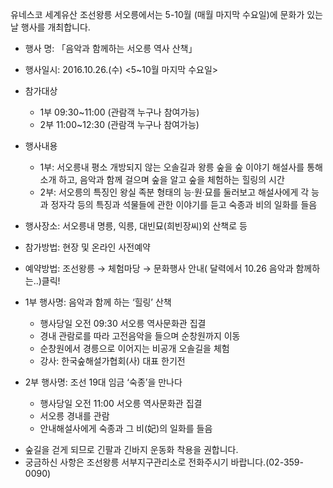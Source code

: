 유네스코 세계유산 조선왕릉 서오릉에서는 5-10월 (매월 마지막 수요일)에 문화가 있는 날 행사를 개최합니다.

- 행사 명: 「음악과 함께하는 서오릉 역사 산책」
- 행사일시: 2016.10.26.(수) <5~10월 마지막 수요일>

- 참가대상
  - 1부 09:30~11:00 (관람객 누구나 참여가능)
  - 2부 11:00~12:30 (관람객 누구나 참여가능)

- 행사내용
  - 1부: 서오릉내 평소 개방되지 않는 오솔길과 왕릉 숲을 숲 이야기 해설사를 통해 소개 하고, 음악과 함께 걸으며 숲을 알고 숲을 체험하는 힐링의 시간
  - 2부: 서오릉의 특징인 왕실 족분 형태의 능·원·묘를 둘러보고 해설사에게 각 능과 정자각 등의 특징과 석물들에 관한 이야기를 듣고 숙종과 비의 일화를 들음

- 행사장소: 서오릉내 명릉, 익릉, 대빈묘(희빈장씨)외 산책로 등
- 참가방법: 현장 및 온라인 사전예약
- 예약방법: 조선왕릉 → 체험마당 → 문화행사 안내( 달력에서 10.26 음악과 함께하는..)클릭!

- 1부 행사명: 음악과 함께 하는 ‘힐링’ 산책
  - 행사당일 오전 09:30 서오릉 역사문화관 집결
  - 경내 관람로를 따라 고전음악을 들으며 순창원까지 이동
  - 순창원에서 경릉으로 이어지는 비공개 오솔길을 체험
  - 강사: 한국숲해설가협회(사) 대표 한기전

- 2부 행사명: 조선 19대 임금 ‘숙종’을 만나다
  - 행사당일 오전 11:00 서오릉 역사문화관 집결
  - 서오릉 경내를 관람
  - 안내해설사에게 숙종과 그 비(妃)의 일화를 들음

* 숲길을 걷게 되므로 긴팔과 긴바지 운동화 착용을 권합니다.
* 궁금하신 사항은 조선왕릉 서부지구관리소로 전화주시기 바랍니다.(02-359-0090)